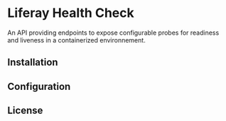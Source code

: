# Liferay Health Check

An API providing endpoints to expose configurable probes for readiness and liveness in a containerized environnement.

## Installation

## Configuration

## License
